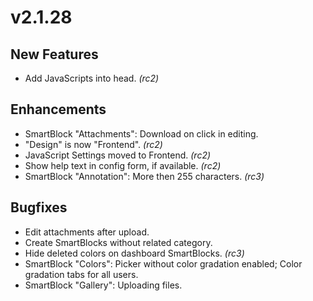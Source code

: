 # v2.1.28

## New Features

* Add JavaScripts into head. *(rc2)*

## Enhancements

* SmartBlock "Attachments": Download on click in editing.
* "Design" is now "Frontend". *(rc2)*
* JavaScript Settings moved to Frontend. *(rc2)*
* Show help text in config form, if available. *(rc2)*
* SmartBlock "Annotation": More then 255 characters. *(rc3)*

## Bugfixes

* Edit attachments after upload.
* Create SmartBlocks without related category.
* Hide deleted colors on dashboard SmartBlocks. *(rc3)*
* SmartBlock "Colors": Picker without color gradation enabled; Color gradation tabs for all users.
* SmartBlock "Gallery": Uploading files.